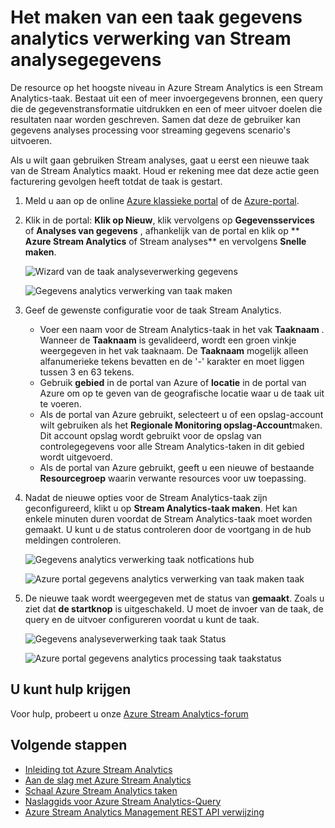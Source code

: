 <properties 
    pageTitle="Het maken van een taak gegevens analytics verwerking van Stream analysegegevens | Microsoft Azure" 
    description="Maken van een taak gegevens analytics verwerking van Stream analysegegevens | leren padsegment."
    keywords="analyseverwerking gegevens"
    documentationCenter=""
    services="stream-analytics"
    authors="jeffstokes72" 
    manager="jhubbard" 
    editor="cgronlun"/>

<tags 
    ms.service="stream-analytics" 
    ms.devlang="na" 
    ms.topic="article" 
    ms.tgt_pltfrm="na" 
    ms.workload="data-services" 
    ms.date="09/26/2016" 
    ms.author="jeffstok"/> 

# <a name="how-to-create-a-data-analytics-processing-job-for-stream-analytics"></a>Het maken van een taak gegevens analytics verwerking van Stream analysegegevens

De resource op het hoogste niveau in Azure Stream Analytics is een Stream Analytics-taak.  Bestaat uit een of meer invoergegevens bronnen, een query die de gegevenstransformatie uitdrukken en een of meer uitvoer doelen die resultaten naar worden geschreven. Samen dat deze de gebruiker kan gegevens analyses processing voor streaming gegevens scenario's uitvoeren.

Als u wilt gaan gebruiken Stream analyses, gaat u eerst een nieuwe taak van de Stream Analytics maakt.  Houd er rekening mee dat deze actie geen facturering gevolgen heeft totdat de taak is gestart.

1.  Meld u aan op de online [Azure klassieke portal](http://manage.windowsazure.com) of de [Azure-portal](https://portal.azure.com/).
2.  Klik in de portal: **Klik op Nieuw**, klik vervolgens op **Gegevensservices** of **Analyses van gegevens** , afhankelijk van de portal en klik op ** **Azure Stream Analytics** of Stream analyses** en vervolgens **Snelle maken**.

    ![Wizard van de taak analyseverwerking gegevens](./media/stream-analytics-create-a-job/1-stream-analytics-create-a-job.png)  

    ![Gegevens analytics verwerking van taak maken](./media/stream-analytics-create-a-job/4-stream-analytics-create-a-job.png)  

3.  Geef de gewenste configuratie voor de taak Stream Analytics.
    - Voer een naam voor de Stream Analytics-taak in het vak **Taaknaam** . Wanneer de **Taaknaam** is gevalideerd, wordt een groen vinkje weergegeven in het vak taaknaam. De **Taaknaam** mogelijk alleen alfanumerieke tekens bevatten en de '-' karakter en moet liggen tussen 3 en 63 tekens.
    - Gebruik **gebied** in de portal van Azure of **locatie** in de portal van Azure om op te geven van de geografische locatie waar u de taak uit te voeren.
    - Als de portal van Azure gebruikt, selecteert u of een opslag-account wilt gebruiken als het **Regionale Monitoring opslag-Account**maken. Dit account opslag wordt gebruikt voor de opslag van controlegegevens voor alle Stream Analytics-taken in dit gebied wordt uitgevoerd.
    - Als de portal van Azure gebruikt, geeft u een nieuwe of bestaande **Resourcegroep** waarin verwante resources voor uw toepassing.

4.  Nadat de nieuwe opties voor de Stream Analytics-taak zijn geconfigureerd, klikt u op **Stream Analytics-taak maken**. Het kan enkele minuten duren voordat de Stream Analytics-taak moet worden gemaakt. U kunt u de status controleren door de voortgang in de hub meldingen controleren.

    ![Gegevens analytics verwerking taak notfications hub](./media/stream-analytics-create-a-job/2-stream-analytics-create-a-job.png)  

    ![Azure portal gegevens analytics verwerking van taak maken taak](./media/stream-analytics-create-a-job/5-stream-analytics-create-a-job.png)  

5.  De nieuwe taak wordt weergegeven met de status van **gemaakt**. Zoals u ziet dat **de startknop** is uitgeschakeld. U moet de invoer van de taak, de query en de uitvoer configureren voordat u kunt de taak.

    ![Gegevens analyseverwerking taak taak Status](./media/stream-analytics-create-a-job/3-stream-analytics-create-a-job.png)  

    ![Azure portal gegevens analytics processing taak taakstatus](./media/stream-analytics-create-a-job/6-stream-analytics-create-a-job.png)  

## <a name="get-help"></a>U kunt hulp krijgen
Voor hulp, probeert u onze [Azure Stream Analytics-forum](https://social.msdn.microsoft.com/Forums/en-US/home?forum=AzureStreamAnalytics)

## <a name="next-steps"></a>Volgende stappen

- [Inleiding tot Azure Stream Analytics](stream-analytics-introduction.md)
- [Aan de slag met Azure Stream Analytics](stream-analytics-get-started.md)
- [Schaal Azure Stream Analytics taken](stream-analytics-scale-jobs.md)
- [Naslaggids voor Azure Stream Analytics-Query](https://msdn.microsoft.com/library/azure/dn834998.aspx)
- [Azure Stream Analytics Management REST API verwijzing](https://msdn.microsoft.com/library/azure/dn835031.aspx)
